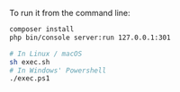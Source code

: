 To run it from the command line:

```bash
composer install
php bin/console server:run 127.0.0.1:301
```

```bash
# In Linux / macOS
sh exec.sh
# In Windows' Powershell
./exec.ps1
```